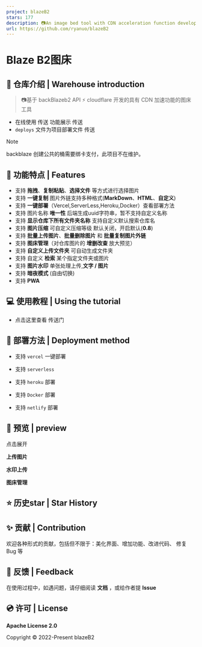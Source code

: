 ```yaml
---
project: blazeB2
stars: 177
description: 📷An image bed tool with CDN acceleration function developed based on backBlazeb2 API & ⚡ cloudflare
url: https://github.com/ryanuo/blazeB2
---
```


Blaze B2图床
==========

📃 仓库介绍 | Warehouse introduction
--------------------------------

> 📷基于 backBlazeb2 API ⚡ cloudflare 开发的具有 CDN 加速功能的图床工具

-   在线使用 传送 功能展示 传送
-   `deploys` 文件为项目部署文件 传送

Note

backblaze 创建公共的桶需要绑卡支付，此项目不在维护。

🎉 功能特点 | Features
------------------

-   支持 **拖拽**、**复制粘贴**、**选择文件** 等方式进行选择图片
-   支持 **一键复制** 图片外链支持多种格式(**MarkDown**、**HTML**、**自定义**)
-   支持 **一键部署**（Vercel,ServerLess,Heroku,Docker）查看部署方法
-   支持 图片名称 **唯一性** 后端生成uuid字符串，暂不支持自定义名称
-   支持 **显示仓库下所有文件夹名称** 支持自定义默认搜索仓库名
-   支持 **图片压缩** 可自定义压缩等级 默认关闭，开启默认(**0.8**)
-   支持 **批量上传图片**、**批量删除图片** 和 **批量复制图片外链**
-   支持 **图床管理**（对仓库图片的 **增删改查** 放大预览）
-   支持 **自定义上传文件夹** 可自动生成文件夹
-   支持 自定义 **检索** 某个指定文件夹或图片
-   支持 **图片水印** 单张处理上传,**文字 / 图片**
-   支持 **暗夜模式** (自由切换)
-   支持 **PWA**

💻 使用教程 | Using the tutorial
----------------------------

-   点击这里查看 传送门

🍥 部署方法 | Deployment method
---------------------------

-   支持 `vercel` 一键部署
    
-   支持 `serverless`
    
-   支持 `heroku` 部署
    
-   支持 `Docker` 部署
    
-   支持 `netlify` 部署
    

📸 预览 | preview
---------------

点击展开

**上传图片**

**水印上传**

**图床管理**

⭐ 历史star | Star History
-----------------------

✨ 贡献 | Contribution
-------------------

欢迎各种形式的贡献，包括但不限于：美化界面、增加功能、改进代码、 修复 Bug 等

🎃 反馈 | Feedback
----------------

在使用过程中，如遇问题，请仔细阅读 **文档** ，或给作者提 **Issue**

💿 许可 | License
---------------

**Apache License 2.0**

Copyright © 2022-Present blazeB2
